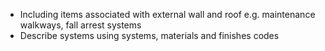 - Including items associated with external wall and roof e.g. maintenance walkways, fall arrest systems
- Describe systems using systems, materials and finishes codes